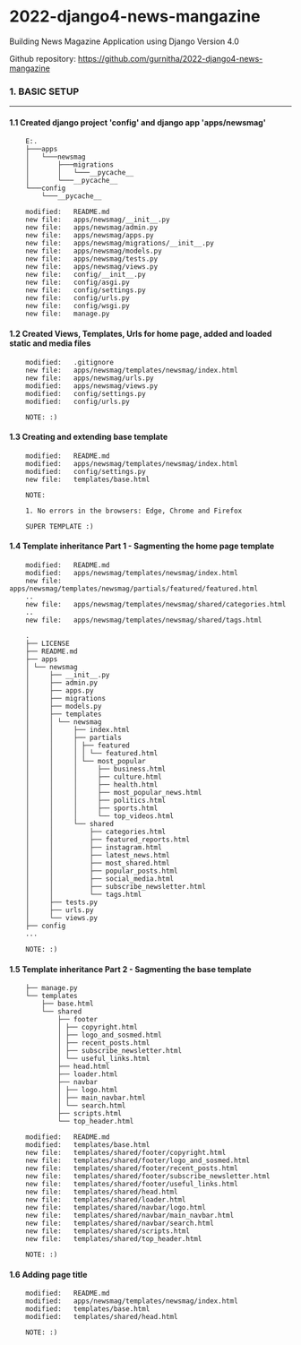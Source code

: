 # 2022-django4-news-mangazine
Building News Magazine Application using Django Version 4.0

Github repository: https://github.com/gurnitha/2022-django4-news-mangazine


### 1. BASIC SETUP
------------------


#### 1.1 Created django project 'config' and django app 'apps/newsmag'

        E:.
        ├───apps
        │   └───newsmag
        │       ├───migrations
        │       │   └───__pycache__
        │       └───__pycache__
        └───config
            └───__pycache__

        modified:   README.md
        new file:   apps/newsmag/__init__.py
        new file:   apps/newsmag/admin.py
        new file:   apps/newsmag/apps.py
        new file:   apps/newsmag/migrations/__init__.py
        new file:   apps/newsmag/models.py
        new file:   apps/newsmag/tests.py
        new file:   apps/newsmag/views.py
        new file:   config/__init__.py
        new file:   config/asgi.py
        new file:   config/settings.py
        new file:   config/urls.py
        new file:   config/wsgi.py
        new file:   manage.py


#### 1.2 Created Views, Templates, Urls for home page, added and loaded static and media files 

        modified:   .gitignore
        new file:   apps/newsmag/templates/newsmag/index.html
        new file:   apps/newsmag/urls.py
        modified:   apps/newsmag/views.py
        modified:   config/settings.py
        modified:   config/urls.py

        NOTE: :)


#### 1.3 Creating and extending base template

        modified:   README.md
        modified:   apps/newsmag/templates/newsmag/index.html
        modified:   config/settings.py
        new file:   templates/base.html

        NOTE:

        1. No errors in the browsers: Edge, Chrome and Firefox

        SUPER TEMPLATE :)


#### 1.4 Template inheritance Part 1 - Sagmenting the home page template

        modified:   README.md
        modified:   apps/newsmag/templates/newsmag/index.html
        new file:   apps/newsmag/templates/newsmag/partials/featured/featured.html
        ..
        new file:   apps/newsmag/templates/newsmag/shared/categories.html
        ..
        new file:   apps/newsmag/templates/newsmag/shared/tags.html

        .
        ├── LICENSE
        ├── README.md
        ├── apps
        │ └── newsmag
        │     ├── __init__.py
        │     ├── admin.py
        │     ├── apps.py
        │     ├── migrations
        │     ├── models.py
        │     ├── templates
        │     │ └── newsmag
        │     │     ├── index.html
        │     │     ├── partials
        │     │     │ ├── featured
        │     │     │ │ └── featured.html
        │     │     │ └── most_popular
        │     │     │     ├── business.html
        │     │     │     ├── culture.html
        │     │     │     ├── health.html
        │     │     │     ├── most_popular_news.html
        │     │     │     ├── politics.html
        │     │     │     ├── sports.html
        │     │     │     └── top_videos.html
        │     │     └── shared
        │     │         ├── categories.html
        │     │         ├── featured_reports.html
        │     │         ├── instagram.html
        │     │         ├── latest_news.html
        │     │         ├── most_shared.html
        │     │         ├── popular_posts.html
        │     │         ├── social_media.html
        │     │         ├── subscribe_newsletter.html
        │     │         └── tags.html
        │     ├── tests.py
        │     ├── urls.py
        │     └── views.py
        ├── config
        ...

        NOTE: :)


#### 1.5 Template inheritance Part 2 - Sagmenting the base template

        ├── manage.py
        └── templates
            ├── base.html
            └── shared
                ├── footer
                │ ├── copyright.html
                │ ├── logo_and_sosmed.html
                │ ├── recent_posts.html
                │ ├── subscribe_newsletter.html
                │ └── useful_links.html
                ├── head.html
                ├── loader.html
                ├── navbar
                │ ├── logo.html
                │ ├── main_navbar.html
                │ └── search.html
                ├── scripts.html
                └── top_header.html

        modified:   README.md
        modified:   templates/base.html
        new file:   templates/shared/footer/copyright.html
        new file:   templates/shared/footer/logo_and_sosmed.html
        new file:   templates/shared/footer/recent_posts.html
        new file:   templates/shared/footer/subscribe_newsletter.html
        new file:   templates/shared/footer/useful_links.html
        new file:   templates/shared/head.html
        new file:   templates/shared/loader.html
        new file:   templates/shared/navbar/logo.html
        new file:   templates/shared/navbar/main_navbar.html
        new file:   templates/shared/navbar/search.html
        new file:   templates/shared/scripts.html
        new file:   templates/shared/top_header.html

        NOTE: :)


#### 1.6 Adding page title

        modified:   README.md
        modified:   apps/newsmag/templates/newsmag/index.html
        modified:   templates/base.html
        modified:   templates/shared/head.html

        NOTE: :)